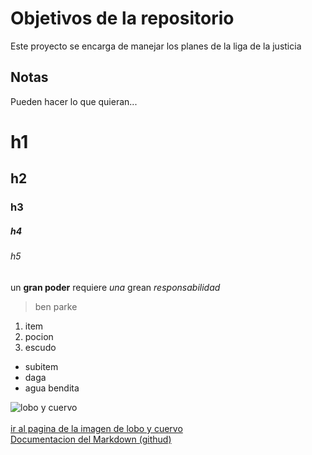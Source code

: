 # Objetivos de la repositorio

Este proyecto se encarga de manejar los planes de la liga de la justicia


## Notas
Pueden hacer lo que quieran...

# h1
## h2
### h3
##### h4
###### h5
un **gran poder** requiere _una_ grean *responsabilidad*
> ben parke

1. item
2. pocion
3. escudo
 * subitem
 * daga
 * agua bendita
 
 ![lobo y cuervo](https://pbs.twimg.com/media/D3UGsqOX4AASHel.jpg)<br/>                           
 [ir al  pagina de la imagen de lobo y cuervo](https://pbs.twimg.com/media/D3UGsqOX4AASHel.jpg)<br/>
 [Documentacion del Markdown (githud)](https://docs.github.com/es/github/writing-on-github/getting-started-with-writing-and-formatting-on-github/basic-writing-and-formatting-syntax)<br/>

